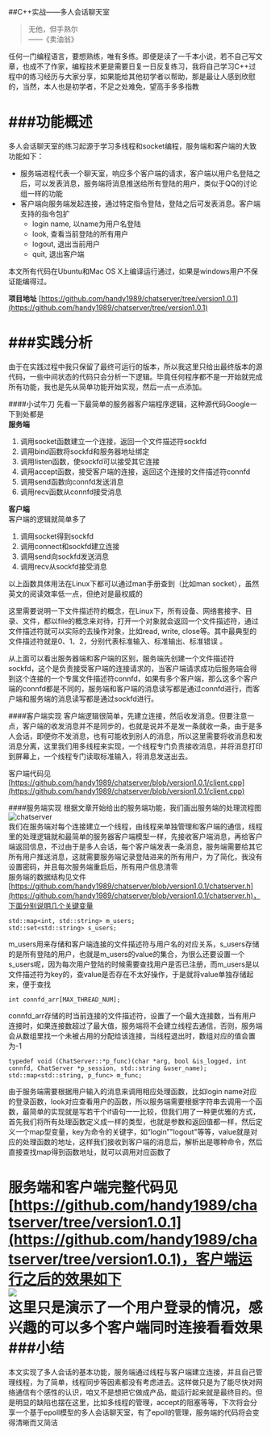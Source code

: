 ##C++实战——多人会话聊天室
>无他，但手熟尔  
 ——《卖油翁》

任何一门编程语言，要想熟练，唯有多练。即便是读了一千本小说，若不自己写文章，也成不了作家，编程技术更是需要日复一日反复练习，我将自己学习C++过程中的练习经历与大家分享，如果能给其他初学者以帮助，那是最让人感到欣慰的，当然，本人也是初学者，不足之处难免，望高手多多指教   

###功能概述
===
多人会话聊天室的练习起源于学习多线程和socket编程，服务端和客户端的大致功能如下：  

* 服务端进程代表一个聊天室，响应多个客户端的请求，客户端以用户名登陆之后，可以发表消息，服务端将消息推送给所有登陆的用户，类似于QQ的讨论组一样的功能
* 客户端向服务端发起连接，通过特定指令登陆，登陆之后可发表消息。客户端支持的指令包扩
	* login name, 以name为用户名登陆
	* look, 查看当前登陆的所有用户
	* logout, 退出当前用户
	* quit, 退出客户端  

本文所有代码在Ubuntu和Mac OS X上编译运行通过，如果是windows用户不保证能编得过。  
  
**项目地址**
[https://github.com/handy1989/chatserver/tree/version1.0.1](https://github.com/handy1989/chatserver/tree/version1.0.1)

###实践分析
===
由于在实践过程中我只保留了最终可运行的版本，所以我这里只给出最终版本的源代码，一些中间状态的代码只会分析一下逻辑。毕竟任何程序都不是一开始就完成所有功能，我也是先从简单功能开始实现，然后一点一点添加。

####小试牛刀
先看一下最简单的服务器客户端程序逻辑，这种源代码Google一下到处都是  
**服务端**  
1. 调用socket函数建立一个连接，返回一个文件描述符sockfd   
2. 调用bind函数将sockfd和服务器地址绑定  
3. 调用listen函数，使sockfd可以接受其它连接  
4. 调用accept函数，接受客户端的连接，返回这个连接的文件描述符connfd  
5. 调用send函数向connfd发送消息  
6. 调用recv函数从connfd接受消息  

**客户端**  
客户端的逻辑就简单多了  
1. 调用socket得到sockfd  
2. 调用connect和sockfd建立连接  
3. 调用send向sockfd发送消息  
4. 调用recv从sockfd接受消息  

以上函数具体用法在Linux下都可以通过man手册查到（比如man socket），虽然英文的阅读效率低一点，但绝对是最权威的  

这里需要说明一下文件描述符的概念，在Linux下，所有设备、网络套接字、目录、文件，都以file的概念来对待，打开一个对象就会返回一个文件描述符，通过文件描述符就可以实际的去操作对象，比如read, write, close等。其中最典型的文件描述符就是0、1、2，分别代表标准输入、标准输出、标准错误 。  

从上面可以看出服务器端和客户端的区别，服务端先创建一个文件描述符sockfd，这个是负责接受客户端的连接请求的，当客户端请求成功后服务端会得到这个连接的一个专属文件描述符connfd，如果有多个客户端，那么这多个客户端的connfd都是不同的，服务端和客户端的消息读写都是通过connfd进行，而客户端和服务端的消息读写都是通过sockfd进行。

####客户端实现
客户端逻辑很简单，先建立连接，然后收发消息。但要注意一点，客户端的收发消息并不是同步的，也就是说并不是发一条就收一条，由于是多人会话，即便你不发消息，也有可能收到别人的消息，所以这里需要将收消息和发消息分离，这里我们用多线程来实现，一个线程专门负责接收消息，并将消息打印到屏幕上，一个线程专门读取标准输入，将消息发送出去。 

客户端代码见[https://github.com/handy1989/chatserver/blob/version1.0.1/client.cpp](https://github.com/handy1989/chatserver/blob/version1.0.1/client.cpp)

####服务端实现
根据文章开始给出的服务端功能，我们画出服务端的处理流程图  
![chatserver](http://littlewhite.us/pic/chatserver.jpg)   
我们在服务端对每个连接建立一个线程，由线程来单独管理和客户端的通信，线程里的处理逻辑就和最简单的服务器客户端模型一样，先接收客户端消息，再给客户端返回信息，不过由于是多人会话，每个客户端发表一条消息，服务端需要给其它所有用户推送消息，这就需要服务端记录登陆进来的所有用户，为了简化，我没有设置密码，并且每次服务端重启后，所有用户信息清零  
服务端的数据结构见文件[https://github.com/handy1989/chatserver/blob/version1.0.1/chatserver.h](https://github.com/handy1989/chatserver/blob/version1.0.1/chatserver.h)，下面分别说明几个关键变量  

	std::map<int, std::string> m_users;
	std::set<std::string> s_users;
	
m_users用来存储和客户端连接的文件描述符与用户名的对应关系，s_users存储的是所有登陆的用户，也就是m_users的value的集合，为很么还要设置一个s_users呢，因为每次用户登陆的时候需要查找用户是否已注册，而m_users是以文件描述符为key的，查value是否存在不太好操作，于是就将value单独存储起来，便于查找  

	int connfd_arr[MAX_THREAD_NUM];
	
connfd_arr存储的时当前连接的文件描述符，设置了一个最大连接数，当有用户连接时，如果连接数超过了最大值，服务端将不会建立线程去通信，否则，服务端会从数组里找一个未被占用的分配给该连接，当线程退出时，数组对应的值会置为-1

	typedef void (ChatServer::*p_func)(char *arg, bool &is_logged, int connfd, ChatServer *p_session, std::string &user_name);
	std::map<std::string, p_func> m_func;
	
由于服务端需要根据用户输入的消息来调用相应处理函数，比如login name对应的登录函数，look对应查看用户的函数，所以服务端需要根据字符串去调用一个函数，最简单的实现就是写若干个if语句一一比较，但我们用了一种更优雅的方式，首先我们将所有处理函数定义成一样的类型，也就是参数和返回值都一样，然后定义一个map型变量，key为命令的关键字，如“login”"logout"等等，value就是对应的处理函数的地址，这样我们接收到客户端的消息后，解析出是哪种命令，然后直接查找map得到函数地址，就可以调用对应函数了

服务端和客户端完整代码见[https://github.com/handy1989/chatserver/tree/version1.0.1](https://github.com/handy1989/chatserver/tree/version1.0.1)，客户端运行之后的效果如下  
![](http://littlewhite.us/pic/client.tiff)  
这里只是演示了一个用户登录的情况，感兴趣的可以多个客户端同时连接看看效果  
###小结
===
本文实现了多人会话的基本功能，服务端通过线程与客户端建立连接，并且自己管理线程，为了简单，线程同步等因素都没有考虑进去。这样做只是为了能尽快对网络通信有个感性的认识，咱又不是想把它做成产品，能运行起来就是最终目的。但是明显的缺陷也摆在这里，比如多线程的管理，accept的阻塞等等，下次将会分享一个基于epoll模型的多人会话聊天室，有了epoll的管理，服务端的代码将会变得清晰而又简洁

